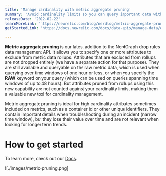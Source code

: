 ```yaml
---
title: 'Manage cardinality with metric aggregate pruning'
summary: 'Avoid cardinality limits so you can query important data without delay'
releaseDate: '2022-02-22'
learnMoreLink: 'https://newrelic.com/blog/nerdlog/metric-aggregate-pruning'
getStartedLink: 'https://docs.newrelic.com/docs/data-apis/manage-data/drop-data-using-nerdgraph/#drop-attributes-on-dimensional-metric-rollups'

---
```


**Metric aggregate pruning** is our latest addition to the NerdGraph drop rules data management API. It allows you to specify one or more attributes to exclude from metric data rollups. Attributes that are excluded from rollups are not dropped entirely (we have a separate action for that purpose). They are still available and queryable on the raw metric data, which is used when querying over time windows of one hour or less, or when you specify the **RAW** keyword on your query (which can be used on queries spanning time windows of up to 48 hours). But attributes pruned from rollups using this new capability are not counted against your cardinality limits, making them a valuable new tool for cardinality management.  

Metric aggregate pruning is ideal for high cardinality attributes sometimes included on metrics, such as a container id or other unique identifiers. They contain important details when troubleshooting during an incident (narrow time window), but they lose their value over time and are not relevant when looking for longer term trends.

# How to get started
To learn more, check out our [Docs](https://docs.newrelic.com/docs/data-apis/manage-data/drop-data-using-nerdgraph/#drop-attributes-on-dimensional-metric-rollups).

![./images/metric-pruning.png]